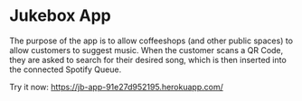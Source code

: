 # Jukebox App

The purpose of the app is to allow coffeeshops (and other public spaces) to allow customers to suggest music. When the customer scans a QR Code, they are asked to search for their desired song, which is then inserted into the connected Spotify Queue.

Try it now: https://jb-app-91e27d952195.herokuapp.com/
